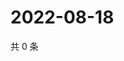 # 2022-08-18

共 0 条

<!-- BEGIN WEIBO -->
<!-- 最后更新时间 Thu Aug 18 2022 14:07:14 GMT+0800 (China Standard Time) -->

<!-- END WEIBO -->
